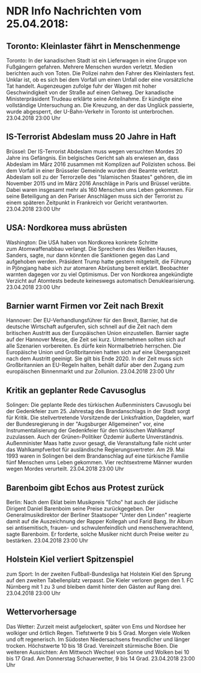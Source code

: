 # NDR Info Nachrichten vom 25.04.2018:


## Toronto: Kleinlaster fährt in Menschenmenge
Toronto: In der kanadischen Stadt ist ein Lieferwagen in eine Gruppe von Fußgängern gefahren. Mehrere Menschen wurden verletzt. Medien berichten auch von Toten. Die Polizei nahm den Fahrer des Kleinlasters fest. Unklar ist, ob es sich bei dem Vorfall um einen Unfall oder eine vorsätzliche Tat handelt. Augenzeugen zufolge fuhr der Wagen mit hoher Geschwindigkeit von der Straße auf einen Gehweg. Der kanadische Ministerpräsident Trudeau erklärte seine Anteilnahme. Er kündigte eine vollständige Untersuchung an. Die Kreuzung, an der das Unglück passierte, wurde abgesperrt, der U-Bahn-Verkehr in Toronto ist unterbrochen. 23.04.2018 23:00 Uhr 

## IS-Terrorist Abdeslam muss 20 Jahre in Haft
Brüssel: Der IS-Terrorist Abdeslam muss wegen versuchten Mordes 20 Jahre ins Gefängnis. Ein belgisches Gericht sah als erwiesen an, dass Abdeslam im März 2016 zusammen mit Komplizen auf Polizisten schoss. Bei dem Vorfall in einer Brüsseler Gemeinde wurden drei Beamte verletzt. Abdeslam soll zu der Terrorzelle des "Islamischen Staates" gehören, die im November 2015 und im März 2016 Anschläge in Paris und Brüssel verübte. Dabei waren insgesamt mehr als 160 Menschen ums Leben gekommen. Für seine Beteiligung an den Pariser Anschlägen muss sich der Terrorist zu einem späteren Zeitpunkt in Frankreich vor Gericht verantworten. 23.04.2018 23:00 Uhr 

## USA: Nordkorea muss abrüsten
Washington: Die USA haben von Nordkorea konkrete Schritte zum Atomwaffenabbau verlangt. Die Sprecherin des Weißen Hauses, Sanders, sagte, nur dann könnten die Sanktionen gegen das Land aufgehoben werden. Präsident Trump hatte gestern mitgeteilt, die Führung in Pjöngjang habe sich zur atomaren Abrüstung bereit erklärt. Beobachter warnten dagegen vor zu viel Optimismus. Der von Nordkorea angekündigte Verzicht auf Atomtests bedeute keineswegs automatisch Denuklearisierung. 23.04.2018 23:00 Uhr 

## Barnier warnt Firmen vor Zeit nach Brexit
Hannover: Der EU-Verhandlungsführer für den Brexit, Barnier, hat die deutsche Wirtschaft aufgerufen, sich schnell auf die Zeit nach dem britischen Austritt aus der Europäischen Union einzustellen. Barnier sagte auf der Hannover Messe, die Zeit sei kurz. Unternehmen sollten sich auf alle Szenarien vorbereiten. Es dürfe kein Normalbetrieb herrschen. Die Europäische Union und Großbritannien hatten sich auf eine Übergangszeit nach dem Austritt geeinigt. Sie gilt bis Ende 2020. In der Zeit muss sich Großbritannien an EU-Regeln halten, behält dafür aber den Zugang zum europäischen Binnenmarkt und zur Zollunion. 23.04.2018 23:00 Uhr 

## Kritik an geplanter Rede Cavusoglus
Solingen: Die geplante Rede des türkischen Außenministers Cavusoglu bei der Gedenkfeier zum 25. Jahrestag des Brandanschlags in der Stadt sorgt für Kritik. Die stellvertretende Vorsitzende der Linksfraktion, Dagdelen, warf der Bundesregierung in der "Augsburger Allgemeinen" vor, eine Instrumentalisierung der Gedenkfeier für den türkischen Wahlkampf zuzulassen. Auch der Grünen-Politiker Özdemir äußerte Unverständnis. Außenminister Maas hatte zuvor gesagt, die Veranstaltung falle nicht unter das Wahlkampfverbot für ausländische Regierungsvertreter. Am 29. Mai 1993 waren in Solingen bei dem Brandanschlag auf eine türkische Familie fünf Menschen ums Leben gekommen. Vier rechtsextreme Männer wurden wegen Mordes
verurteilt. 23.04.2018 23:00 Uhr 

## Barenboim gibt Echos aus Protest zurück
Berlin: Nach dem Eklat beim Musikpreis "Echo" hat auch der jüdische Dirigent Daniel Barenboim seine Preise zurückgegeben. Der Generalmusikdirektor der Berliner Staatsoper "Unter den Linden" reagierte damit auf die Auszeichnung der Rapper Kollegah und Farid Bang. Ihr Album sei antisemitisch, frauen- und schwulenfeindlich und menschenverachtend, sagte Barenboim. Er forderte, solche Musiker nicht durch Preise weiter zu bestärken. 23.04.2018 23:00 Uhr 

## Holstein Kiel verliert Spitzenspiel
zum Sport: In der zweiten Fußball-Bundesliga hat Holstein Kiel den Sprung auf den zweiten Tabellenplatz verpasst. Die Kieler verloren gegen den 1. FC Nürnberg mit 1 zu 3 und bleiben damit hinter den Gästen auf Rang drei. 23.04.2018 23:00 Uhr 

## Wettervorhersage
Das Wetter:
Zurzeit meist aufgelockert, später von Ems und Nordsee her wolkiger und örtlich Regen. Tiefstwerte 9 bis 5 Grad. Morgen viele Wolken und oft regenerisch. Im Südosten Niedersachsens freundlicher und länger trocken. Höchstwerte 10 bis 18 Grad. Vereinzelt stürmische Böen. Die weiteren Aussichten: Am Mittwoch Wechsel von Sonne und Wolken bei 10 bis 17 Grad. Am Donnerstag Schauerwetter, 9 bis 14 Grad. 23.04.2018 23:00 Uhr 
